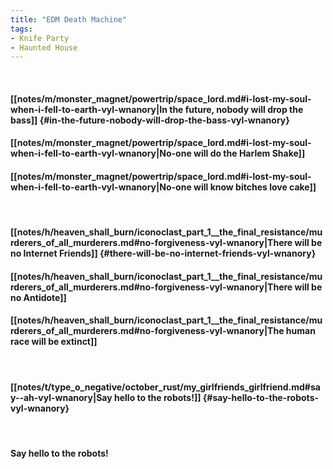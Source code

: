 ```yaml
---
title: "EDM Death Machine"
tags:
- Knife Party
- Haunted House
---
```

&nbsp;
#### [[notes/m/monster_magnet/powertrip/space_lord.md#i-lost-my-soul-when-i-fell-to-earth-vyl-wnanory|In the future, nobody will drop the bass]] {#in-the-future-nobody-will-drop-the-bass-vyl-wnanory}
#### [[notes/m/monster_magnet/powertrip/space_lord.md#i-lost-my-soul-when-i-fell-to-earth-vyl-wnanory|No-one will do the Harlem Shake]]
#### [[notes/m/monster_magnet/powertrip/space_lord.md#i-lost-my-soul-when-i-fell-to-earth-vyl-wnanory|No-one will know bitches love cake]]
&nbsp;
#### [[notes/h/heaven_shall_burn/iconoclast_part_1__the_final_resistance/murderers_of_all_murderers.md#no-forgiveness-vyl-wnanory|There will be no Internet Friends]] {#there-will-be-no-internet-friends-vyl-wnanory}
#### [[notes/h/heaven_shall_burn/iconoclast_part_1__the_final_resistance/murderers_of_all_murderers.md#no-forgiveness-vyl-wnanory|There will be no Antidote]]
#### [[notes/h/heaven_shall_burn/iconoclast_part_1__the_final_resistance/murderers_of_all_murderers.md#no-forgiveness-vyl-wnanory|The human race will be extinct]]
&nbsp;
#### [[notes/t/type_o_negative/october_rust/my_girlfriends_girlfriend.md#say--ah-vyl-wnanory|Say hello to the robots!]] {#say-hello-to-the-robots-vyl-wnanory}
&nbsp;
#### Say hello to the robots!
